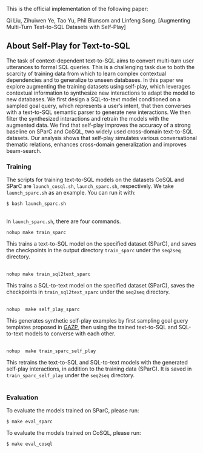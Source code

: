 This is the official implementation of the following paper:

Qi Liu, Zihuiwen Ye, Tao Yu, Phil Blunsom and Linfeng Song. [Augmenting Multi-Turn Text-to-SQL Datasets with Self-Play]


## About Self-Play for Text-to-SQL
The task of context-dependent text-to-SQL aims to convert multi-turn user utterances to formal SQL queries. This is a challenging task due to both the scarcity of training data from which to learn complex contextual dependencies and to generalize to unseen databases. In this paper we explore augmenting the training datasets using self-play, which leverages contextual information to synthesize new interactions to adapt the model to new databases. We first design a SQL-to-text model conditioned on a sampled goal query, which represents a user’s intent, that then converses with a text-to-SQL semantic parser to generate new interactions. We then filter the synthesized interactions and retrain the models with the augmented data. We find that self-play improves the accuracy of a strong baseline on SParC and CoSQL, two widely used cross-domain text-to-SQL datasets. Our analysis shows that self-play simulates various conversational thematic relations,  enhances cross-domain generalization and improves beam-search.


### Training

The scripts for training text-to-SQL models on the datasets CoSQL and SParC are `launch_cosql.sh`, `launch_sparc.sh`, respectively. We take `launch_sparc.sh` as an example. 
You can run it with:
```
$ bash launch_sparc.sh
```

<br /> In `launch_sparc.sh`, there are four commands. 
```
nohup make train_sparc
```
This trains a text-to-SQL model on the specified dataset (SParC), and saves the checkpoints in the output directory `train_sparc` under the `seq2seq` directory.  <br /><br />  


```
nohup make train_sql2text_sparc 
```
This trains a SQL-to-text model on the specified dataset (SParC), saves the checkpoints in `train_sql2text_sparc` under the `seq2seq` directory.  <br /><br />  


```
nohup  make self_play_sparc
```
This generates synthetic self-play examples by first sampling goal guery templates proposed in [GAZP](https://github.com/vzhong/gazp), then using the trained text-to-SQL and SQL-to-text models to converse with each other.  <br /><br />      

```
nohup  make train_sparc_self_play
```
This retrains the text-to-SQL and SQL-to-text models with the generated self-play interactions, in addition to the training data (SParC). It is saved in `train_sparc_self_play` under the `seq2seq` directory.  <br /><br />  


### Evaluation

To evaluate the models trained on SParC, please run:
```
$ make eval_sparc
```

To evaluate the models trained on CoSQL, please run:
```
$ make eval_cosql
```
